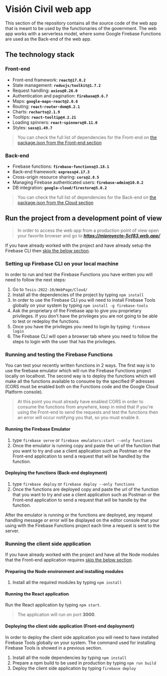 # Visión Civil web app
This section of the repository contains all the source code of the web app that is meant to be used by the functionaries of the government. The web app works with a serverless model, where some Google Firebase Functions are used as the Back-end of the web app.

## **The technology stack**

### **Front-end**
* Front-end framework: **`react@17.0.2`**
* State management: **`reduxjs/toolkit@1.7.2`**
* Request handling: **`axios@0.26.0`**
* Authentication and pagination: **`firebase@9.6.7`**
* Maps: **`google-maps-react@2.0.6`**
* Routing: **`react-router-dom@6.2.1`**
* Charts: **`recharts@2.1.9`**
* Tooltips: **`react-tooltip@4.2.21`**
* Loading spinners: **`react-spinners@0.11.0`**
* Styles: **`sass@1.49.7`**

> You can check the full list of dependencies for the Front-end on [the package.json from the Front-end section](front-end/vision-civil/package.json)

### **Back-end**
* Firebase functions: **`firebase-functions@3.18.1`**
* Back-end framework: **`express@4.17.3`**
* Cross-origin resource sharing: **`cors@2.8.5`**
* Managing Firebase authenticated users: **`firebase-admin@10.0.2`**
* DB integration: **`google-cloud/firestore@5.0.2`**

> You can check the full list of dependencies for the Back-end on [the package.json from the Cloud section](Cloud/package.json)

## **Run the project from a development point of view**
> In order to access the web app from a production point of view open your favorite browser and go to ***https://miproyecto-5cf83.web.app/***

If you have already worked with the project and have already setup the Firebase CLI then [skip the below section](#running-and-testing-the-firebase-functions).

### **Setting up Firebase CLI on your local machine**
In order to run and test the Firebase Functions you have written you will need to follow the next steps:

1. Go to `Tesis-2022-10/WebPage/Cloud/`
2. Install all the dependencies of the project by typing `npm install`
3. In order to use the Firebase CLI you will need to install Firebase Tools globally on your system by typing `npm install -g firebase-tools`
4. Ask the proprietary of the Firebase app to give you proprietary privileges. If you don't have the privileges you are not going to be able to test or redeploy the functions.
5. Once you have the privileges you need to login by typing: `firebase login`
6. The Firebase CLI will open a browser tab where you need to follow the steps to login with the user that has the privileges.

### **Running and testing the Firebase Functions**
You can test your recently written functions in 2 ways. The first way is to use the firebase emulator which will run the Firebase Functions project locally on localhost. The second way is to deploy the functions which will make all the functions available to consume by the specified IP adresses (CORS must be enabled both on the Functions code and the Google Cloud Platform console). 

> At this point you must already have enabled CORS in order to consume the functions from anywhere, keep in mind that if you're using the Front-end to send the requests and test the functions then an error will occur notifying you that, so you must enable it.

#### **Running the Firebase Emulator**
1. type `firebase serve` or `firebase emulators:start --only functions`
2. Once the emulator is running copy and paste the url of the function that you want to try and use a client application such as Postman or the Front-end application to send a request that will be handled by the function. 

#### **Deploying the functions (Back-end deployment)**
1. type `firebase deploy` or `firebase deploy --only functions`
2. Once the functions are deployed copy and paste the url of the function that you want to try and use a client application such as Postman or the Front-end application to send a request that will be handle by the function.

After the emulator is running or the functions are deployed, any request handling message or error will be displayed on the editor console that your using with the Firebase Functions project each time a request is sent to the server.

### **Running the client side application**

If you have already worked with the project and have all the Node modules that the Front-end application requires [skip the below section](#running-the-react-application).

#### **Preparing the Node environment and installing modules**

1. Install all the required modules by typing `npm install`

#### **Running the React application**

Run the React application by typing `npm start`. 

> The application will run on port **3000**.

#### **Deploying the client side application (Front-end deployment)**
In order to deploy the client side application you will need to have installed Firebase Tools globally on your system. The command used for installing Firebase Tools is showed in a previous section.

1. Install all the node dependencies by typing `npm install`
2. Prepare a npm build to be used in production by typing `npm run build`
3. Deploy the client side application by typing `firebase deploy`
